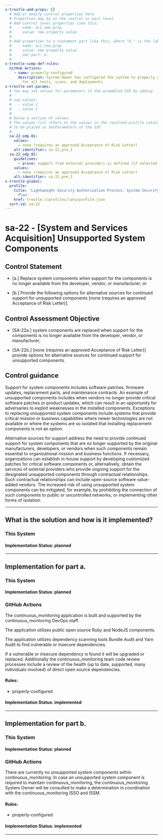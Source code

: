 ```yaml
---
x-trestle-add-props: []
  # Add or modify control properties here
  # Properties may be at the control or part level
  # Add control level properties like this:
  #   - name: ac1_new_prop
  #     value: new property value
  #
  # Add properties to a statement part like this, where "b." is the label of the target statement part
  #   - name: ac1_new_prop
  #     value: new property value
  #     smt-part: b.
  #
x-trestle-comp-def-rules:
  GitHub Actions:
    - name: properly-configured
      description: System Owner has configured the system to properly utilize CI/CD
        for all tests, scans, and deployments
x-trestle-set-params:
  # You may set values for parameters in the assembled SSP by adding
  #
  # ssp-values:
  #   - value 1
  #   - value 2
  #
  # below a section of values:
  # The values list refers to the values in the resolved profile catalog, and the ssp-values represent new values
  # to be placed in SetParameters of the SSP.
  #
  sa-22_odp.01:
    values:
      - none (requires an approved Acceptance of Risk Letter)
    alt-identifier: sa-22_prm_1
  sa-22_odp.02:
    guidelines:
      - prose: support from external providers is defined (if selected);
    values:
      - none (requires an approved Acceptance of Risk Letter)
    alt-identifier: sa-22_prm_2
x-trestle-global:
  profile:
    title: 'Lightweight Security Authorization Process: System Security and Privacy
      Plan'
    href: trestle://profiles/lato/profile.json
  sort-id: sa-22
---
```


# sa-22 - \[System and Services Acquisition\] Unsupported System Components

## Control Statement

- \[a.\] Replace system components when support for the components is no longer available from the developer, vendor, or manufacturer; or

- \[b.\] Provide the following options for alternative sources for continued support for unsupported components [none (requires an approved Acceptance of Risk Letter)].

## Control Assessment Objective

- \[SA-22a.\] system components are replaced when support for the components is no longer available from the developer, vendor, or manufacturer;

- \[SA-22b.\] [none (requires an approved Acceptance of Risk Letter)] provide options for alternative sources for continued support for unsupported components.

## Control guidance

Support for system components includes software patches, firmware updates, replacement parts, and maintenance contracts. An example of unsupported components includes when vendors no longer provide critical software patches or product updates, which can result in an opportunity for adversaries to exploit weaknesses in the installed components. Exceptions to replacing unsupported system components include systems that provide critical mission or business capabilities where newer technologies are not available or where the systems are so isolated that installing replacement components is not an option.

Alternative sources for support address the need to provide continued support for system components that are no longer supported by the original manufacturers, developers, or vendors when such components remain essential to organizational mission and business functions. If necessary, organizations can establish in-house support by developing customized patches for critical software components or, alternatively, obtain the services of external providers who provide ongoing support for the designated unsupported components through contractual relationships. Such contractual relationships can include open-source software value-added vendors. The increased risk of using unsupported system components can be mitigated, for example, by prohibiting the connection of such components to public or uncontrolled networks, or implementing other forms of isolation.

______________________________________________________________________

## What is the solution and how is it implemented?

<!-- For implementation status enter one of: implemented, partial, planned, alternative, not-applicable -->

<!-- Note that the list of rules under ### Rules: is read-only and changes will not be captured after assembly to JSON -->

### This System

<!-- Add implementation prose for the main This System component for control: sa-22 -->

#### Implementation Status: planned

______________________________________________________________________

## Implementation for part a.

### This System

<!-- Add implementation prose for the main This System component for control: sa-22_smt.a -->

#### Implementation Status: planned

### GitHub Actions

The continuous_monitoring application is built and supported by the continuous_monitoring DevOps staff.

The application utilizes public open source Ruby and NodeJS components.

The application utilizes dependency scanning tools Bundle Audit and Yarn Audit to find vulnerable or insecure dependencies.

If a vulnerable or insecure dependency is found it will be upgraded or replaced. Additionally the continuous_monitoring team code review processes include a review of the health (up to date, supported, many individuals involved) of direct open source dependencies.

#### Rules:

  - properly-configured

#### Implementation Status: implemented

______________________________________________________________________

## Implementation for part b.

### This System

<!-- Add implementation prose for the main This System component for control: sa-22_smt.b -->

#### Implementation Status: planned

### GitHub Actions

There are currently no unsupported system components within continuous_monitoring. In case an unsupported system component is required to maintain continuous_monitoring, the continuous_monitoring System Owner will be consulted to make a determination in coordination with the continuous_monitoring ISSO and ISSM.

#### Rules:

  - properly-configured

#### Implementation Status: implemented

______________________________________________________________________
